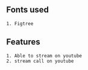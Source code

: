 ## Fonts used
    1. Figtree

## Features
    1. Able to stream on youtube
    2. stream call on youtube
    